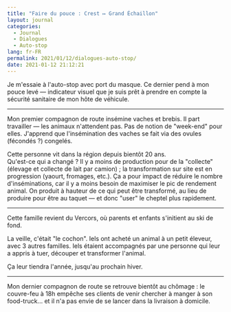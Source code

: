```yaml
---
title: "Faire du pouce : Crest ↦ Grand Échaillon"
layout: journal
categories:
  - Journal
  - Dialogues
  - Auto-stop
lang: fr-FR
permalink: 2021/01/12/dialogues-auto-stop/
date: 2021-01-12 21:12:21
---
```


Je m'essaie à l'auto-stop avec port du masque. Ce dernier pend à mon pouce levé — indicateur visuel que je suis prêt à prendre en compte la sécurité sanitaire de mon hôte de véhicule.

---

Mon premier compagnon de route insémine vaches et brebis. Il part travailler — les animaux n'attendent pas. Pas de notion de "week-end" pour elles. J'apprend que l'insémination des vaches se fait via des ovules (fécondés ?) congelés.

Cette personne vit dans la région depuis bientôt 20 ans.<br>
Qu'est-ce qui a changé ? Il y a moins de production pour de la "collecte" (élevage et collecte de lait par camion) ; la transformation sur site est en progression (yaourt, fromages, etc.). Ça a pour impact de réduire le nombre d'inséminations, car il y a moins besoin de maximiser le pic de rendement animal. On produit à hauteur de ce qui peut être transformé, au lieu de produire pour être au taquet — et donc "user" le cheptel plus rapidement.

---

Cette famille revient du Vercors, où parents et enfants s'initient au ski de fond.

La veille, c'était "le cochon". Iels ont acheté un animal à un petit éleveur, avec 3 autres familles. Iels étaient accompagnés par une personne qui leur a appris à tuer, découper et transformer l'animal.

Ça leur tiendra l'année, jusqu'au prochain hiver.

---

Mon dernier compagnon de route se retrouve bientôt au chômage : le couvre-feu à 18h empêche ses clients de venir chercher à manger à son food-truck… et il n'a pas envie de se lancer dans la livraison à domicile.
